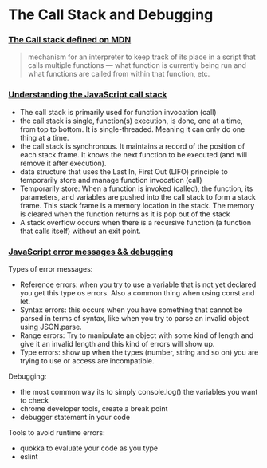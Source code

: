 # The Call Stack and Debugging

### [The Call stack defined on MDN](https://developer.mozilla.org/en-US/docs/Glossary/Call_stack)

> mechanism for an interpreter to keep track of its place in a script that calls multiple functions — what function is currently being run and what functions are called from within that function, etc.

### [Understanding the JavaScript call stack](https://www.freecodecamp.org/news/understanding-the-javascript-call-stack-861e41ae61d4/)

- The call stack is primarily used for function invocation (call)
-  the call stack is single, function(s) execution, is done, one at a time, from top to bottom. It is single-threaded. Meaning it can only do one thing at a time.
- the call stack is synchronous. It maintains a record of the position of each stack frame. It knows the next function to be executed (and will remove it after execution). 
- data structure that uses the Last In, First Out (LIFO) principle to temporarily store and manage function invocation (call)
- Temporarily store: When a function is invoked (called), the function, its parameters, and variables are pushed into the call stack to form a stack frame. This stack frame is a memory location in the stack. The memory is cleared when the function returns as it is pop out of the stack
- A stack overflow occurs when there is a recursive function (a function that calls itself) without an exit point.

### [JavaScript error messages && debugging](https://codeburst.io/javascript-error-messages-debugging-d23f84f0ae7c)

Types of error messages:
- Reference errors: when you try to use a variable that is not yet declared you get this type os errors. Also a common thing when using const and let.
- Syntax errors: this occurs when you have something that cannot be parsed in terms of syntax, like when you try to parse an invalid object using JSON.parse.
- Range errors: Try to manipulate an object with some kind of length and give it an invalid length and this kind of errors will show up.
- Type errors: show up when the types (number, string and so on) you are trying to use or access are incompatible.

Debugging:
- the most common way its to simply console.log() the variables you want to check
- chrome developer tools, create a break point
- debugger statement in your code

Tools to avoid runtime errors:
- quokka to evaluate your code as you type
- eslint

